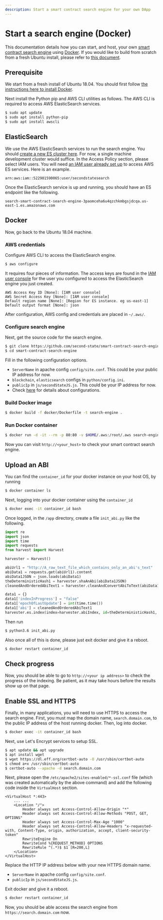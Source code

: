 ```yaml
---
description: Start a smart contract search engine for your own DApp
---
```


# Start a search engine \(Docker\)

This documentation details how you can start, and host, your own [smart contract search engine](https://github.com/second-state/smart-contract-search-engine) using [Docker](https://www.docker.com/). If you would like to build from scratch from a fresh Ubuntu install, please refer to [this document](start-a-search-engine.md).

## Prerequisite

We start from a fresh install of Ubuntu 18.04. You should first follow [the instructions here to install Docker](https://www.digitalocean.com/community/tutorials/how-to-install-and-use-docker-on-ubuntu-18-04).

Next install the Python pip and AWS CLI utilities as follows. The AWS CLI is required to access AWS ElasticSearch services.

```bash
$ sudo apt update
$ sudo apt install python-pip
$ sudo apt install awscli
```

## ElasticSearch

We use the AWS ElasticSearch services to run the search engine. You should [create a new ES cluster here](https://console.aws.amazon.com/es/home). For now, a single machine development cluster would suffice. In the Access Policy section, please select IAM users. You will need [an IAM user already set up](https://console.aws.amazon.com/iam/home?#/users) to access AWS ES services. Here is an example.

```text
arn:aws:iam::522901590065:user/secondstatesearch
```

Once the ElasticSearch service is up and running, you should have an ES endpoint like the following.

```text
search-smart-contract-search-engine-3paomceha6u4qzchkmbgsjdcqa.us-east-1.es.amazonaws.com
```

## Docker

Now, go back to the Ubuntu 18.04 machine.

### AWS credentials

Configure AWS CLI to access the ElasticSearch engine.

```bash
$ aws configure
```

It requires four pieces of information. The access keys are found in the [IAM user console](https://console.aws.amazon.com/iam/home?#/users) for the user you configured to access the ElasticSearch engine you just created.

```text
AWS Access Key ID [None]: [IAM user console]
AWS Secret Access Key [None]: [IAM user console]
Default region name [None]: [Region for ES instance. eg us-east-1]
Default output format [None]: json
```

After configuration, AWS config and credentials are placed in `~/.aws/`.

### Configure search engine

Next, get the source code for the search engine.

```bash
$ git clone https://github.com/second-state/smart-contract-search-engine.git
$ cd smart-contract-search-engine
```

Fill in the following configuration options.

* `ServerName` in apache config `config/site.conf`. This could be your public IP address for now.
* `blockchain`, `elasticsearch` configs in `python/config.ini`.
* `publicIp` in `js/secondStateJS.js`. This could be your IP address for now.
* Check [here](https://github.com/second-state/whitepapers/tree/2d68282b29af48f62e2075a36bd229f10fe51aa3/smart-contracts-search-engine/start-a-search-engine/README.md#javascript) for details about configurations.

### Build Docker image

```bash
$ docker build -f docker/Dockerfile -t search-engine .
```

### Run Docker container

```bash
$ docker run -d -it --rm -p 80:80 -v $HOME/.aws:/root/.aws search-engine
```

Now you can visit `http://<your_host>` to check your smart contract search engine.

## Upload an ABI

You can find the `container_id` for your docker instance on your host OS, by running

```bash
$ docker container ls
```

Next, logging into your docker container using the `container_id`

```bash
$ docker exec -it container_id bash
```

Once logged, in the `/app` directory, create a file `init_abi.py` like the following.

```python
import re
import json
import time
import requests
from harvest import Harvest

harvester = Harvest()

abiUrl1 = "http://A_raw_text_file_which_contains_only_an_abi's_text"
abiData1 = requests.get(abiUrl1).content
abiData1JSON = json.loads(abiData1)
theDeterministicHash1 = harvester.shaAnAbi(abiData1JSON)
cleanedAndOrderedAbiText1 = harvester.cleanAndConvertAbiToText(abiData1JSON)

data1 = {}
data1['indexInProgress'] = "false"
data1['epochOfLastUpdate'] = int(time.time())
data1['abi'] = cleanedAndOrderedAbiText1
harvester.es.index(index=harvester.abiIndex, id=theDeterministicHash1, body=data1)
```

Then run

```bash
$ python3.6 init_abi.py
```

Also once all of this is done, please just exit docker and give it a reboot.

```bash
$ docker restart container_id
```

## Check progress

Now, you should be able to go to `http://<your ip address>` to check the progress of the indexing. Be patient, as it may take hours before the results show up on that page.

## Enable SSL and HTTPS

Finally, in many applications, you will need to use HTTPS to access the search engine. First, you must map the domain name, `search.domain.com`, to the public IP address of the host running docker. Then, log into docker.

```bash
$ docker exec -it container_id bash
```

Next, use Let's Encrypt services to setup SSL.

```bash
$ apt update && apt upgrade
$ apt install wget
$ wget https://dl.eff.org/certbot-auto -O /usr/sbin/certbot-auto
$ chmod a+x /usr/sbin/certbot-auto
$ certbot-auto --apache -d search.domain.com
```

Next, please open the `/etc/apache2/sites-enabled/*-ssl.conf` file \(which was created automatically by the above command\) and add the following code inside the `VirtualHost` section.

```text
<VirtualHost *:443>
    ... ...
    <Location "/">
        Header always set Access-Control-Allow-Origin "*"
        Header always set Access-Control-Allow-Methods "POST, GET, OPTIONS"
        Header always set Access-Control-Max-Age "1000"
        Header always set Access-Control-Allow-Headers "x-requested-with, Content-Type, origin, authorization, accept, client-security-token"
        RewriteEngine On
        RewriteCond %{REQUEST_METHOD} OPTIONS
        RewriteRule ^(.*)$ $1 [R=200,L]
    </Location>
</VirtualHost>
```

Replace the HTTP IP address below with your new HTTPS domain name.

* `ServerName` in apache config `config/site.conf`. 
* `publicIp` in `js/secondStateJS.js`.

Exit docker and give it a reboot.

```bash
$ docker restart container_id
```

Now, you should be able access the search engine from `https://search.domain.com` now.

